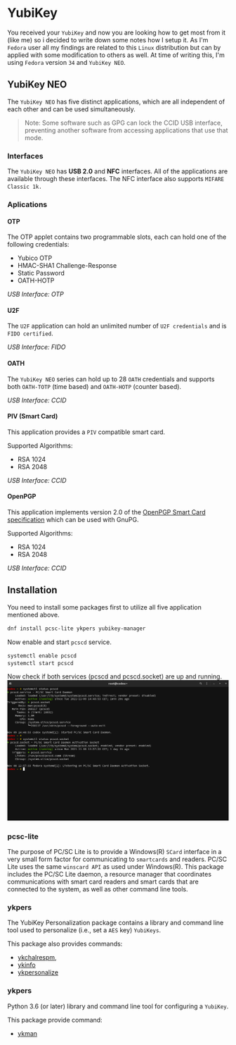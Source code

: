 # YubiKey

You received your `YubiKey` and now you are looking how to get most from
it (like me) so i decided to write down some notes how I setup it. As I'm `Fedora`
user all my findings are related to this `Linux` distribution but can by applied
with some modification to others as well. At time of writing this, I'm using
`Fedora` version `34` and `YubiKey NEO`.

## YubiKey NEO

The `YubiKey NEO` has five distinct applications, which are all independent of
each other and can be used simultaneously.

> Note: Some software such as GPG can lock the CCID USB interface, preventing
> another software from accessing applications that use that mode.

### Interfaces
The `YubiKey NEO` has **USB 2.0** and **NFC** interfaces. All of the applications are
available through these interfaces. The NFC interface also supports `MIFARE Classic 1k.`

### Aplications

#### OTP
The OTP applet contains two programmable slots, each can hold one of the
following credentials:

- Yubico OTP
- HMAC-SHA1 Challenge-Response
- Static Password
- OATH-HOTP

*USB Interface: OTP*

#### U2F
The `U2F` application can hold an unlimited number of `U2F credentials` and is
`FIDO certified`.

*USB Interface: FIDO*

#### OATH
The `YubiKey NEO` series can hold up to 28 `OATH` credentials and supports both
`OATH-TOTP` (time based) and `OATH-HOTP` (counter based).

*USB Interface: CCID*

#### PIV (Smart Card)
This application provides a `PIV` compatible smart card.

Supported Algorithms:
- RSA 1024
- RSA 2048

*USB Interface: CCID*

#### OpenPGP
This application implements version 2.0 of the [OpenPGP Smart Card specification](https://g10code.com/p-card.html)
which can be used with GnuPG.

Supported Algorithms:
- RSA 1024
- RSA 2048

*USB Interface: CCID*

## Installation

You need to install some packages first to utilize all five application mentioned
above.

```bash
dnf install pcsc-lite ykpers yubikey-manager
```

Now enable and start `pcscd` service.
```bash
systemctl enable pcscd
systemctl start pcscd
```

Now check if both services (pcscd and pcscd.socket) are up and running.
![PCSCD services status](./images/pcscd_status.png)


### pcsc-lite
The purpose of PC/SC Lite is to provide a Windows(R) `SCard` interface
in a very small form factor for communicating to `smartcards` and
readers.  PC/SC Lite uses the same `winscard API` as used under
Windows(R).  This package includes the PC/SC Lite daemon, a resource
manager that coordinates communications with smart card readers and
smart cards that are connected to the system, as well as other command
line tools.

### ykpers
The YubiKey Personalization package contains a library and command line tool
used to personalize (i.e., set a `AES` key) `YubiKeys`.

This package also provides commands:
- [ykchalrespm](https://developers.yubico.com/yubikey-personalization/Manuals/ykchalresp.1.html),
- [ykinfo](https://developers.yubico.com/yubikey-personalization/Manuals/ykinfo.1.html)
- [ykpersonalize](https://developers.yubico.com/yubikey-personalization/Manuals/ykpersonalize.1.html)

### ykpers
Python 3.6 (or later) library and command line tool for configuring a `YubiKey`.

This package provide command:
- [ykman](https://developers.yubico.com/yubikey-manager/)
